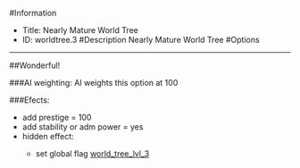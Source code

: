 #Information
 - Title: Nearly Mature World Tree
 - ID: worldtree.3
#Description
Nearly Mature World Tree
#Options

___
##Wonderful!

###AI weighting:
AI weights this option at 100


###Efects:<ul><li>add prestige = 100</li><li>add stability or adm power = yes</li><li>hidden effect:</li><ul><li>set global flag [world_tree_lvl_3](../flags/world_tree_lvl_3.md)</li></ul></ul>
